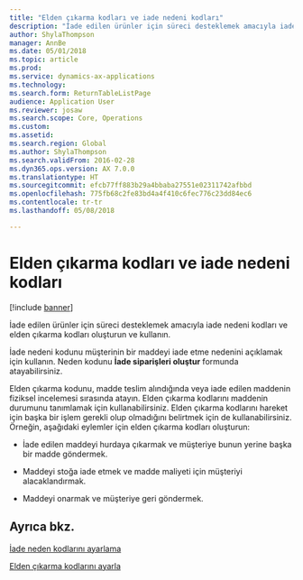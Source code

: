 ```yaml
---
title: "Elden çıkarma kodları ve iade nedeni kodları"
description: "İade edilen ürünler için süreci desteklemek amacıyla iade nedeni kodları ve elden çıkarma kodları oluşturun ve kullanın."
author: ShylaThompson
manager: AnnBe
ms.date: 05/01/2018
ms.topic: article
ms.prod: 
ms.service: dynamics-ax-applications
ms.technology: 
ms.search.form: ReturnTableListPage
audience: Application User
ms.reviewer: josaw
ms.search.scope: Core, Operations
ms.custom: 
ms.assetid: 
ms.search.region: Global
ms.author: ShylaThompson
ms.search.validFrom: 2016-02-28
ms.dyn365.ops.version: AX 7.0.0
ms.translationtype: HT
ms.sourcegitcommit: efcb77ff883b29a4bbaba27551e02311742afbbd
ms.openlocfilehash: 775fb68c2fe83bd4a4f410c6fec776c23dd84ec6
ms.contentlocale: tr-tr
ms.lasthandoff: 05/08/2018

---
```


# <a name="disposition-codes-and-return-reason-codes"></a>Elden çıkarma kodları ve iade nedeni kodları 

[!include [banner](../includes/banner.md)]


İade edilen ürünler için süreci desteklemek amacıyla iade nedeni kodları ve elden çıkarma kodları oluşturun ve kullanın.

İade nedeni kodunu müşterinin bir maddeyi iade etme nedenini açıklamak için kullanın. Neden kodunu **İade siparişleri oluştur** formunda atayabilirsiniz.

Elden çıkarma kodunu, madde teslim alındığında veya iade edilen maddenin fiziksel incelemesi sırasında atayın. Elden çıkarma kodlarını maddenin durumunu tanımlamak için kullanabilirsiniz. Elden çıkarma kodlarını hareket için başka bir işlem gerekli olup olmadığını belirtmek için de kullanabilirsiniz. Örneğin, aşağıdaki eylemler için elden çıkarma kodları oluşturun:

  - İade edilen maddeyi hurdaya çıkarmak ve müşteriye bunun yerine başka bir madde göndermek.

  - Maddeyi stoğa iade etmek ve madde maliyeti için müşteriyi alacaklandırmak.

  - Maddeyi onarmak ve müşteriye geri göndermek.

## <a name="see-also"></a>Ayrıca bkz.

[İade neden kodlarını ayarlama](set-up-return-reason-code.md)

[Elden çıkarma kodlarını ayarla](set-up-disposition-codes.md)




  



